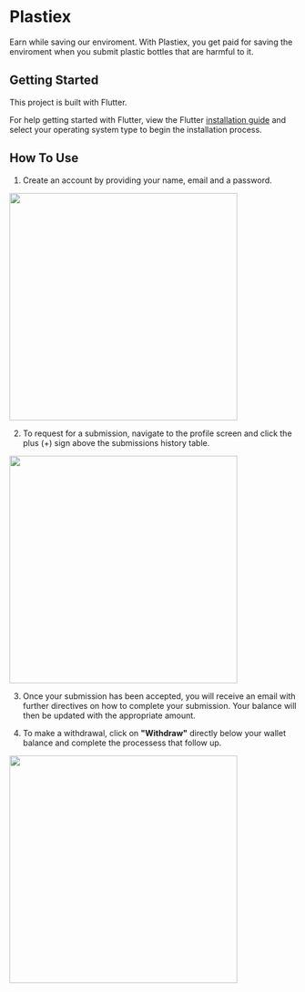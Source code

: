 # Plastiex

Earn while saving our enviroment. With Plastiex, you get paid for saving the enviroment when you submit plastic bottles that are harmful to it.

## Getting Started

This project is built with Flutter.

For help getting started with Flutter, view the Flutter
[installation guide](https://flutter.dev/docs/get-started/install) and select your operating system type to begin the installation process.

## How To Use

1. Create an account by providing your name, email and a password.

<img height="400" src="https://i.imgur.com/JK8shy2.png">

2. To request for a submission, navigate to the profile screen and click the plus (+) sign above the submissions history table.

<img height="400" src="https://i.imgur.com/kqjCW66.png">

3. Once your submission has been accepted, you will receive an email with further directives on how to complete your submission. Your balance will then be updated with the appropriate amount.

4. To make a withdrawal, click on **"Withdraw"** directly below your wallet balance and complete the processess that follow up.

<img height="400" src="https://i.imgur.com/aaw03ac.png">
